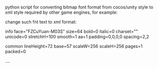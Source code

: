 python script for converting bitmap font format from cocos/unity style to xml style required by other game engines, for example:

change such fnt text to xml format:

info face="FZCuYuan-M03S" size=64 bold=0 italic=0 charset="" unicode=0 stretchH=100 smooth=1 aa=1 padding=0,0,0,0 spacing=2,2

common lineHeight=72 base=57 scaleW=256 scaleH=256 pages=1 packed=0

....
